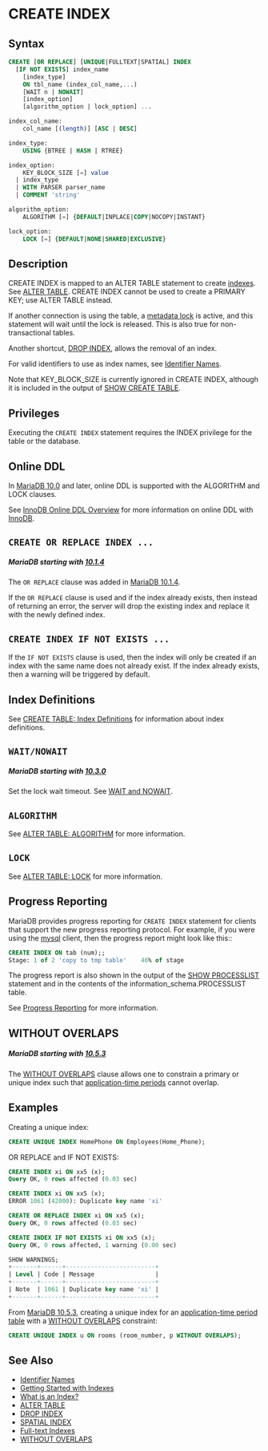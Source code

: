 # CREATE INDEX

## Syntax

```sql
CREATE [OR REPLACE] [UNIQUE|FULLTEXT|SPATIAL] INDEX 
  [IF NOT EXISTS] index_name
    [index_type]
    ON tbl_name (index_col_name,...)
    [WAIT n | NOWAIT]
    [index_option]
    [algorithm_option | lock_option] ...

index_col_name:
    col_name [(length)] [ASC | DESC]

index_type:
    USING {BTREE | HASH | RTREE}

index_option:
    KEY_BLOCK_SIZE [=] value
  | index_type
  | WITH PARSER parser_name
  | COMMENT 'string'

algorithm_option:
    ALGORITHM [=] {DEFAULT|INPLACE|COPY|NOCOPY|INSTANT}

lock_option:
    LOCK [=] {DEFAULT|NONE|SHARED|EXCLUSIVE}
```

## Description

CREATE INDEX is mapped to an ALTER TABLE statement to create [indexes](/replication/optimization-and-tuning/optimization-and-indexes/).
See [ALTER TABLE](/sql-statements-structure/sql-statements/data-definition/alter/alter-table/). CREATE INDEX cannot be used to create a
PRIMARY KEY; use ALTER TABLE instead.

If another connection is using the table, a [metadata lock](/sql-statements-structure/sql-statements/transactions/metadata-locking/) is active, and this statement will wait until the lock is released. This is also true for non-transactional tables.

Another shortcut, [DROP INDEX](/sql-statements-structure/sql-statements/data-definition/drop/drop-index/), allows the removal of an index.

For valid identifiers to use as index names, see [Identifier Names](/sql-statements-structure/sql-language-structure/identifier-names/).

Note that KEY_BLOCK_SIZE is currently ignored in CREATE INDEX, although it is included in the output of [SHOW CREATE TABLE](/sql-statements-structure/sql-statements/administrative-sql-statements/show/show-create-table/).

## Privileges

Executing the `CREATE INDEX` statement requires the <a undefined>INDEX</a> privilege for the table or the database.

## Online DDL

In [MariaDB 10.0](/kb/en/what-is-mariadb-100/) and later, online DDL is supported with the <a undefined>ALGORITHM</a> and <a undefined>LOCK</a> clauses.

See [InnoDB Online DDL Overview](/columns-storage-engines-and-plugins/storage-engines/innodb/innodb-online-ddl/innodb-online-ddl-overview/) for more information on online DDL with [InnoDB](/columns-storage-engines-and-plugins/storage-engines/innodb/).

## `CREATE OR REPLACE INDEX ...`

##### MariaDB starting with [10.1.4](/kb/en/mariadb-1014-release-notes/)

The `OR REPLACE` clause was added in [MariaDB 10.1.4](/kb/en/mariadb-1014-release-notes/).

If the `OR REPLACE` clause is used and if the index already exists, then instead of returning an error, the server will drop the existing index and replace it with the newly defined index.

## `CREATE INDEX IF NOT EXISTS ...`

If the `IF NOT EXISTS` clause is used, then the index will only be created if an index with the same name does not already exist. If the index already exists, then a warning will be triggered by default.

## Index Definitions

See [CREATE TABLE: Index Definitions](/kb/en/create-table/#index-definitions) for information about index definitions.

## `WAIT/NOWAIT`

##### MariaDB starting with [10.3.0](/kb/en/mariadb-1030-release-notes/)

Set the lock wait timeout. See [WAIT and NOWAIT](/sql-statements-structure/sql-statements/transactions/wait-and-nowait/).

## `ALGORITHM`

See [ALTER TABLE: ALGORITHM](/kb/en/alter-table/#algorithm) for more information.

## `LOCK`

See [ALTER TABLE: LOCK](/kb/en/alter-table/#lock) for more information.

## Progress Reporting

MariaDB provides progress reporting for `CREATE INDEX` statement for clients
that support the new progress reporting protocol. For example, if you were using the [mysql](/clients-utilities/mysql-client/mysql-command-line-client/) client, then the progress report might look like this::

```sql
CREATE INDEX ON tab (num);;
Stage: 1 of 2 'copy to tmp table'    46% of stage
```

The progress report is also shown in the output of the [SHOW PROCESSLIST](/sql-statements-structure/sql-statements/administrative-sql-statements/show/show-processlist/) statement and in the contents of the <a undefined>information_schema.PROCESSLIST</a> table.

See [Progress Reporting](/kb/en/progress-reporting/) for more information.

## WITHOUT OVERLAPS

##### MariaDB starting with [10.5.3](/kb/en/mariadb-1053-release-notes/)

The [WITHOUT OVERLAPS](/kb/en/application-time-periods/#without-overlaps) clause allows one to constrain a primary or unique index such that [application-time periods](/sql-statements-structure/temporal-tables/application-time-periods/) cannot overlap.

## Examples

Creating a unique index:

```sql
CREATE UNIQUE INDEX HomePhone ON Employees(Home_Phone);
```

OR REPLACE and IF NOT EXISTS:

```sql
CREATE INDEX xi ON xx5 (x);
Query OK, 0 rows affected (0.03 sec)

CREATE INDEX xi ON xx5 (x);
ERROR 1061 (42000): Duplicate key name 'xi'

CREATE OR REPLACE INDEX xi ON xx5 (x);
Query OK, 0 rows affected (0.03 sec)

CREATE INDEX IF NOT EXISTS xi ON xx5 (x);
Query OK, 0 rows affected, 1 warning (0.00 sec)

SHOW WARNINGS;
+-------+------+-------------------------+
| Level | Code | Message                 |
+-------+------+-------------------------+
| Note  | 1061 | Duplicate key name 'xi' |
+-------+------+-------------------------+
```

From [MariaDB 10.5.3](/kb/en/mariadb-1053-release-notes/), creating a unique index for an [application-time period table](/sql-statements-structure/temporal-tables/application-time-periods/) with a [WITHOUT OVERLAPS](/kb/en/application-time-periods/#without-overlaps) constraint:

```sql
CREATE UNIQUE INDEX u ON rooms (room_number, p WITHOUT OVERLAPS);
```

## See Also

- [Identifier Names](/sql-statements-structure/sql-language-structure/identifier-names/)
- [Getting Started with Indexes](/replication/optimization-and-tuning/optimization-and-indexes/getting-started-with-indexes/)
- [What is an Index?](/kb/en/what-is-an-index/)
- [ALTER TABLE](/sql-statements-structure/sql-statements/data-definition/alter/alter-table/)
- [DROP INDEX](/sql-statements-structure/sql-statements/data-definition/drop/drop-index/)
- [SPATIAL INDEX](/sql-statements-structure/geographic-geometric-features/spatial-index/)
- [Full-text Indexes](/replication/optimization-and-tuning/optimization-and-indexes/full-text-indexes/)
- [WITHOUT OVERLAPS](/kb/en/application-time-periods/#without-overlaps)